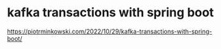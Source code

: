 # kafka transactions with spring boot

https://piotrminkowski.com/2022/10/29/kafka-transactions-with-spring-boot/
